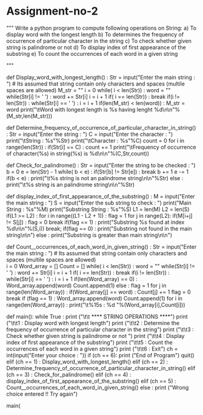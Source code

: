 # Assignment-no-2
"""
Write a python program to compute following operations on String:
a)	To display word with the longest length
b)	To determines the frequency of occurrence of particular character in the string
c)	To check whether given string is palindrome or not 
d)	To display index of first appearance of the substring 
e)	To count the occurrences of each word in a given string

"""

def Display_word_with_longest_length() :
   Str = input("Enter the main string : ")  # Its assumed that string contain only characters and spaces (multile spaces are allowed)
   M_str = ""
   i = 0
   while( i < len(Str)) :
      word = ""
      while(Str[i] != ' ') :
         word += Str[i]
         i = i + 1
         if( i == len(Str)) :
             break
      if(i != len(Str)) :
         while(Str[i] == ' ') :
            i = i + 1
      if(len(M_str) < len(word)) :
         M_str = word
   print("\tWord with longest length is %s having lenght %d\n\n"%(M_str,len(M_str)))


def Determine_frequency_of_occurrence_of_particular_character_in_string() :
   Str = input("Enter the string : ")
   C = input("Enter the character  : ")
   print("\tString : %s"%Str)
   print("\tCharacter : %s"%C)
   count = 0
   for i in range(len(Str)) :
      if(Str[i] == C) :
         count += 1
   print("\tFrequency of occurrence of character(%s) in string(%s) is %d\n\n"%(C,Str,count))
   
def Check_for_palindrome() :
   Str = input("Enter the string to be checked : ")
   b = 0
   e = len(Str) - 1
   while( b < e) :
      if(Str[b] != Str[e]) :
         break
      b += 1
      e -= 1
   if(b < e) :
      print("\t%s string is not an palindrome string\n\n"%Str)
   else :
      print("\t%s string is an palindrome string\n\n"%Str)
   
  
   
def display_index_of_first_appearance_of_the_substring() :
   M = input("Enter the main string : ")
   S = input("Enter the sub string to check : ")
   print("Main String : %s"%M)
   print("Substring String : %s"%S)
   L1 = len(M)
   L2 = len(S)
   if(L1 >= L2) :
      for i in range((L1 - L2 + 1)) :
         flag = 1
         for j in range(L2):
            if(M[i+j] != S[j]) :
               flag = 0
               break
         if(flag == 1) :
            print("Substring %s found at index %d\n\n"%(S,i))
            break;
      if(flag == 0) :
         print("Substring not found in the main string\n\n")
   else :
      print("Substring is greater than main string\n\n")
   


def Count__occurrences_of_each_word_in_given_string() :
   Str = input("Enter the main string : ")  # Its assumed that string contain only characters and spaces (multile spaces are allowed)   
   i = 0
   Word_array = []
   Count = []
   while( i < len(Str)) :
      word = ""
      while(Str[i] != ' ') :
         word += Str[i]
         i = i + 1
         if( i == len(Str)) :
             break
      if(i != len(Str)) :
         while(Str[i] == ' ') :
            i = i + 1
      if(len(Word_array) == 0) :
         Word_array.append(word)
         Count.append(1)
      else :
         flag = 1
         for j in range(len(Word_array)) :
            if(Word_array[j] == word) :
               Count[j] += 1
               flag = 0
               break
         if (flag == 1) :
            Word_array.append(word)
            Count.append(1)
   for i in range(len(Word_array)) :
      print("\t%15s : %d "%(Word_array[i],Count[i]))
      

def main():
   while True :
      print ("\t\t  **** STRING OPERATIONS ****")
      print ("\t\t1 : Display word with longest length")
      print ("\t\t2 : Determine the frequency of occurrence of particular character in the string")
      print ("\t\t3 : Check whether given string is palindrome or not ")
      print ("\t\t4 : Display index of first appearance of the substring")
      print ("\t\t5 : Count the occurrences of each word in a given string")
      print ("\t\t6 : Exit")
      ch = int(input("Enter your choice : "))
      if (ch == 6):
         print ("End of Program")
         quit()
      elif (ch == 1) :
         Display_word_with_longest_length()
      elif (ch == 2) :
         Determine_frequency_of_occurrence_of_particular_character_in_string()
      elif (ch == 3) :
         Check_for_palindrome()
      elif (ch == 4) :
         display_index_of_first_appearance_of_the_substring()
      elif (ch == 5) :
         Count__occurrences_of_each_word_in_given_string()
      else :
         print ("Wrong choice entered !! Try again")

main(
